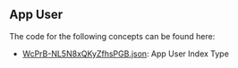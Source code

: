 ## App User

The code for the following concepts can be found here: 

- [WcPrB\-NL5N8xQKyZfhsPGB.json](WcPrB-NL5N8xQKyZfhsPGB.json): App User Index Type
